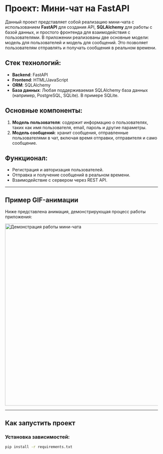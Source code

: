 # Проект: Мини-чат на FastAPI

Данный проект представляет собой реализацию мини-чата с использованием **FastAPI** для создания API, **SQLAlchemy** для работы с базой данных, и простого фронтенда для взаимодействия с пользователями. В приложении реализованы две основные модели: модель для пользователей и модель для сообщений. Это позволяет пользователям отправлять и получать сообщения в реальном времени.

## Стек технологий:
- **Backend**: FastAPI
- **Frontend**: HTML/JavaScript
- **ORM**: SQLAlchemy
- **База данных**: Любая поддерживаемая SQLAlchemy база данных (например, PostgreSQL, SQLite). В примере SQLite.

## Основные компоненты:
1. **Модель пользователя**: содержит информацию о пользователях, таких как имя пользователя, email, пароль и другие параметры.
2. **Модель сообщений**: хранит сообщения, отправленные пользователями в чат, включая время отправки, отправителя и само сообщение.

## Функционал:
- Регистрация и авторизация пользователей.
- Отправка и получение сообщений в реальном времени.
- Взаимодействие с сервером через REST API.

---

## Пример GIF-анимации

Ниже представлена анимация, демонстрирующая процесс работы приложения:

<img src="demo.gif" width="600" alt="Демонстрация работы мини-чата" />

---

## Как запустить проект

### Установка зависимостей:

```bash
pip install -r requirements.txt
